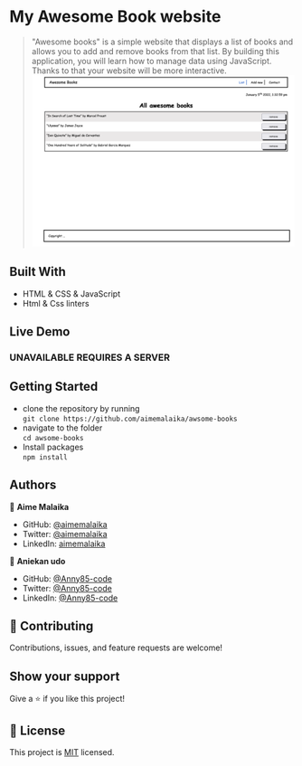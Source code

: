 # My Awesome Book website
> "Awesome books" is a simple website that displays a list of books and allows you to add and remove books from that list. By building this application, you will learn how to manage data using JavaScript. Thanks to that your website will be more interactive.
![screenshot](./image/Screenshot.png)

## Built With
- HTML & CSS & JavaScript
- Html & Css linters
## Live Demo
### UNAVAILABLE REQUIRES A SERVER
## Getting Started
- clone the repository by running\
    `git clone https://github.com/aimemalaika/awsome-books`
- navigate to the folder\
    `cd awsome-books`
- Install packages\
    `npm install`
## Authors 

👤 **Aime Malaika**
- GitHub: [@aimemalaika](https://github.com/aimemalaika)
- Twitter: [@aimemalaika](https://twitter.com/Aime_Malaika)
- LinkedIn: [aimemalaika](https://linkedin.com/in/aimemalaika)

👤 **Aniekan udo**
- GitHub: [@Anny85-code](https://github.com/Anny85-code)
- Twitter: [@Anny85-code](https://twitter.com/Anny85-code)
- LinkedIn: [@Anny85-code](https://www.linkedin.com/in/Anny85-code/)

## :handshake: Contributing
Contributions, issues, and feature requests are welcome!
## Show your support
Give a :star:️ if you like this project!
## :memo: License
This project is [MIT](./MIT.md) licensed.